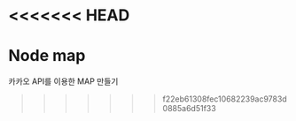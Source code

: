 <<<<<<< HEAD
=======
# Node map
  카카오 API를 이용한 MAP 만들기     
  
  
  
>>>>>>> f22eb61308fec10682239ac9783d0885a6d51f33

